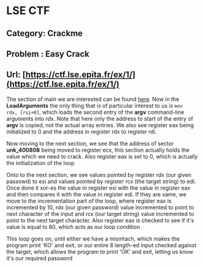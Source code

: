 # LSE CTF

## Category: Crackme
## Problem : Easy Crack
## Url: [https://ctf.lse.epita.fr/ex/1/](https://ctf.lse.epita.fr/ex/1/)


The section of main we are interested can be found [here]().
Now in the **LoadArguments** the only thing that is of particular interest to us is `mov	rdx, [rsi+8]`, which loads the second entry of the **argv** command-line arguments into rdx. Note that here only the address to start of the entry of **argv** is copied, not the actual array entries. We also see register eax being initialized to 0 and the address in register rdx to register rdi.

Now moving to the next section, we see that the address of sector **unk_400808** being moved to register ecx, this section actually holds the value which we need to crack. Also register eax is set to 0, which is actually the initialization of the loop

Onto to the next section, we see values pointed by register rdx (our given passowd) to esi and  values pointed by register rcx (the target string) to edi. Once done it xor-es the value in register esi with the value in register eax and then compares it with the value in register edi. If they are same, we move to the incrementation part of the loop, where register eax is incremented by 10, rdx (our given password) value incremented to point to next character of the input and rcx (our target string) value incremented to point to the next target character. Also register eax is checked to see if it's value is equal to 80, which acts as our loop condition


This loop goes on, until either we have a mismtach, which makes the program print 'KO' and exit, or our entire 8 length-ed input checked against the target, which allows the program to print 'OK' and exit, letting us know it's our required password
